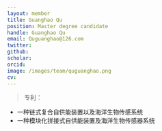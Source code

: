 ```yaml
---
layout: member
title: Guanghao Qu
position: Master degree candidate
handle: Guanghao Qu
email: Quguanghao@126.com
twitter: 
github: 
scholar:
orcid: 
image: /images/team/quguanghao.png
cv: 
---
```


> 专利：

- 一种链式复合自供能装置以及海洋生物传感系统
- 一种模块化拼接式自供能装置及海洋生物传感器系统
